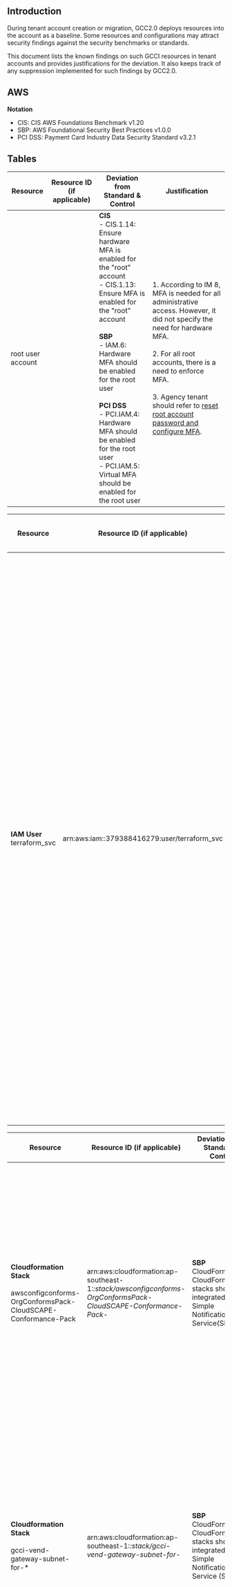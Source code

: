 ## Introduction

During tenant account creation or migration, GCC2.0 deploys resources into the account as a baseline. Some resources and configurations may attract security findings against the security benchmarks or standards.

This document lists the known findings on such GCCI resources in tenant accounts and provides justifications for the deviation. It also keeps track of any suppression implemented for such findings by GCC2.0.

## AWS

**Notation**

* CIS: CIS AWS Foundations Benchmark v1.20
* SBP: AWS Foundational Security Best Practices v1.0.0
* PCI DSS: Payment Card Industry Data Security Standard v3.2.1


## Tables

| Resource | Resource ID (if applicable) | Deviation from Standard & Control | Justification |
| ------------- |-------------|-------------|-------------|
| root user account      | | **CIS**<br>- CIS.1.14: Ensure hardware MFA is enabled for the "root" account<br>- CIS.1.13: Ensure MFA is enabled for the "root" account<br><br>**SBP**<br>- IAM.6: Hardware MFA should be enabled for the root user<br><br>**PCI DSS**<br>- PCI.IAM.4: Hardware MFA should be enabled for the root user<br>- PCI.IAM.5: Virtual MFA should be enabled for the root user |1. According to IM 8, MFA is needed for all administrative access. However, it did not specify the need for hardware MFA.<br><br>2.	For all root accounts, there is a need to enforce MFA.<br><br>3. Agency tenant should refer to [reset root account password and configure MFA](https://docs.developer.tech.gov.sg/docs/gcc-version-2-user-documentation/manage-root-email-mailing-list). |



| Resource | Resource ID (if applicable) | Deviation from Standard & Control | Justification |
| ------------- |-------------|-------------|-------------|
|  **IAM User**<br>terraform_svc    |  arn:aws:iam::379388416279:user/terraform_svc   |**CIS**<br>-	CIS.1.4: Ensure access keys are rotated every 90 days or less<br>-	CIS.1.3: Ensure credentials unused for 90 days or greater are disabled<br><br>**SBP**<br>-	IAM.3: IAM users' access keys should be rotated every 90 days or less<br><br>**PCI DSS**<br>- PCI.IAM.7: Unused IAM user credentials should be removed<br>- PCI.IAM.6: MFA should be enabled for all IAM users |1. This IAM user is reserved for tenants to manage their infrastructure using IaC. Currently it is not in use, and there is no permission attached to it. In future, tenants will be managing the permissions for this IAM user based on their needs.<br><br>2. The IAM key and secret generation is fully handled by automation. The key and secret are only used by terraform workspace and nobody else has access to the key and secret. SCP is also in place to block tenants from adding, deactivating or removing existing key secret pair. <br><br>3. Removal of unused credentials for more than 90 days is no longer valid because there is a chance that a tenant has no change made or trigger a terraform plan and apply in 90 days. |



| Resource | Resource ID (if applicable) | Deviation from Standard & Control | Justification |
| ------------- |-------------|-------------|-------------|
| **Cloudformation Stack**<br><br>awsconfigconforms-OrgConformsPack-CloudSCAPE-Conformance-Pack | arn:aws:cloudformation:ap-southeast-1:*:stack/awsconfigconforms-OrgConformsPack-CloudSCAPE-Conformance-Pack-* | **SBP**<br>CloudFormation.1: CloudFormation stacks should be integrated with Simple Notification Service(SNS) | This cloudformation is a deployment of AWS organization conformance pack managed by cloudscape team.<br> Instead of using SNS, deployment status or errors, are directly reflected on core-security account console under organization conformance pack service. Cloudscape team and GCC2.0 CLM team will handle the failure during deployment. |
| **Cloudformation Stack**<br><br>gcci-vend-gateway-subnet-for-* | arn:aws:cloudformation:ap-southeast-1:*:stack/gcci-vend-gateway-subnet-for-* | **SBP**<br>CloudFormation.1: CloudFormation stacks should be integrated with Simple Notification Service (SNS) | This cloudformation is part of workflow to provision new VPC in agency account. The request originates from agency request on GCC2.0 CMP.<br><br>Instead of using SNS, GCC2.0 Provisioning team and CMP team receive and monitor alert of failure directly from provisioning api responses and handle the provisioning failure accordingly. |
| **Cloudformation Stack** <br><br> gcci-vend-gen-cidr-for-* | arn:aws:cloudformation:ap-southeast-1:*:stack/gcci-vend-gen-cidr-for-* | **SBP**<br>CloudFormation.1: CloudFormation stacks should be integrated with Simple Notification Service (SNS) | This cloudformation is part of workflow to provision new VPC in agency account. The request originates from agency request on GCC2.0 CMP. <br><br>Instead of using SNS, GCC2.0 Provisioning team and CMP team receive and monitor alert of failure directly from provisioning api responses and handle the provisioning failure accordingly. |



| Resource | Resource ID (if applicable) | Deviation from Standard & Control | Justification |
| ------------- |-------------|-------------|-------------|
| **Lambda Function**<br><br>clm-pac-rules-GT* | arn:aws:lambda:ap-southeast-1:*:function:clm-pac-rules-GT* | **PCI DSS**<br>PCI.Lambda.2: Lambda functions should be in a VPC | These lambdas form part of GCC2.0 PaC policies. Custom logic is implemented to inspect tenants’ AWS resources. The lambdas do not require network interface in any VPC, and do not inspect resources at OS level in virtual machines.<br><br>Therefore, the lambdas do not require interaction with any VPC or private subnet. Hence these lambda functions should not be placed in VPC. https://aws.amazon.com/blogs/architecture/best-practices-for-developing-on-aws-lambda/ <br><br>As further confirmed by AWS, lambda not deployed in VPC cannot be triggered by any public resources, and not exposed to public network |
| **Lambda Function**<br><br>clm-central-logging-migration | arn:aws:lambda:ap-southeast-1:*:function:clm-central-logging-migration | **PCI DSS** <br>PCI.Lambda.2: Lambda functions should be in a VPC | Same as above.<br><br>This lambda is used at GCC to GCC2.0 account migration. It re-configures CloudWatch log groups’ subscription filters from GCC1.0 central logging to GCC2.0’s. It does not require network interface in any VPC, and does not update resources at OS level in virtual machines. |
| **Lambda Function** <br> clm-modify-sechub-severity-label-lambda | arn:aws:lambda:ap-southeast-1:*:function:clm-modify-sechub-severity-label-lambda | **PCI DSS**<br>PCI.Lambda.2: Lambda functions should be in a VPC<br> | Same as above.<br><br> This lambda forms part of GCC2.0 PaC implementation. It adjusts finding’s severity level in security hub. It does not require network interface in any VPC, and does not update resources at OS level in virtual machines. |
| **Lambda Function**<br><br>clm-central-logging-firehose-lambda | arn:aws:lambda:ap-southeast-1:*:function:clm-central-logging-firehose-lambda | **PCI DSS**<br>PCI.Lambda.2: Lambda functions should be in a VPC | Same as above.<br><br> This lambda forms part of GCC2.0 central logging implementation. It facilitates the logging partition in firehose before piping CloudWatch log groups to central S3 bucket in GCC2.0 core logging account. It does not require network interface in any VPC, and does not update resources at OS level in virtual machines.|
| **Lambda Function** <br><br>clm-pac-iam-event-sns-to-EventBridge| arn:aws:lambda:ap-southeast-1:*:function:clm-pac-iam-event-sns-to-EventBridge| **PCI DSS**<br>PCI.Lambda.2: Lambda functions should be in a VPC | Same as above.<br><br> This lambda forms part of GCC2.0 PaC implementation. It forwards IAM events that are collected globally to ap-southeast-1 region for further processing. It does not require network interface in any VPC, and does not update resources at OS level in virtual machines. |
| **Lambda Function** <br><br>tlz-ipam-management-retry| arn:aws:lambda:ap-southeast-1:*:function:tlz-ipam-management-retry | **PCI DSS**<br>PCI.Lambda.2: Lambda functions should be in a VPC | Same as above<br><br>This lambda forms part of GCC2.0 VPC provisioning implementation. It sends retry request for CIDR reservation to IPAM (DynamoDB based). It does not require network interface in any VPC, and does not update resources at OS level in virtual machines. |
| **Lambda Function**<br><br>tlz-ipam-management-updatecidr |arn:aws:lambda:ap-southeast-1:*:function:tlz-ipam-management-updatecidr | **PCI DSS** <br>PCI.Lambda.2: Lambda functions should be in a VPC | Same as above<br><br>This lambda forms part of GCC2.0 VPC provisioning implementation. It sends update or delete request for CIDR record to IPAM  (DynamoDB based). It does not require network interface in any VPC, and does not update resources at OS level in virtual machines. |
| **Lambda Function** <br><br>tlz-ipam-management-getcidr| arn:aws:lambda:ap-southeast-1:*:function:tlz-ipam-management-getcidr | **PCI DSS**<br>PCI.Lambda.2: Lambda functions should be in a VPC | Same as above<br><br>This lambda forms part of GCC2.0 VPC provisioning implementation. It sends get request for CIDR record to IPAM (DynamoDB based). It does not require network interface in any VPC, and does not update resources at OS level in virtual machines. |
